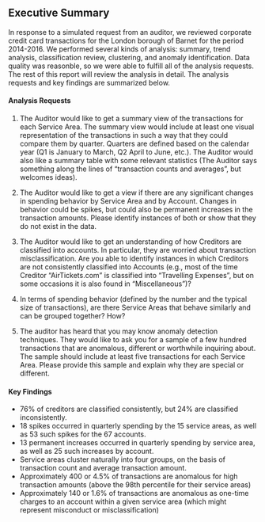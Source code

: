 ## Executive Summary

In response to a simulated request from an auditor, we reviewed corporate credit card transactions for the London borough of Barnet for the period 2014-2016. We performed several kinds of analysis: summary, trend analysis, classification review, clustering, and anomaly identification. Data quality was reasonble, so we were able to fulfill all of the analysis requests. The rest of this report will review the analysis in detail. The analysis requests and key findings are summarized below.

#### Analysis Requests
1. The Auditor would like to get a summary view of the transactions for each Service Area. The summary view would include at least one visual representation of the transactions in such a way that they could compare them by quarter. Quarters are defined based on the calendar year (Q1 is January to March, Q2 April to June, etc.). The Auditor would also like a summary table with some relevant statistics (The Auditor says something along the lines of “transaction counts and averages”, but welcomes ideas).

2. The Auditor would like to get a view if there are any significant changes in spending behavior by Service Area and by Account. Changes in behavior could be spikes, but could also be permanent increases in the transaction amounts. Please identify instances of both or show that they do not exist in the data. 

3. The Auditor would like to get an understanding of how Creditors are classified into accounts. In particular, they are worried about transaction misclassification. Are you able to identify instances in which Creditors are not consistently classified into Accounts (e.g., most of the time Creditor “AirTickets.com” is classified into “Travelling Expenses”, but on some occasions it is also found in “Miscellaneous”)?

4.	In terms of spending behavior (defined by the number and the typical size of transactions), are there Service Areas that behave similarly and can be grouped together? How?

5.	The auditor has heard that you may know anomaly detection techniques. They would like to ask you for a sample of a few hundred transactions that are anomalous, different or worthwhile inquiring about.  The sample should include at least five transactions for each Service Area. Please provide this sample and explain why they are special or different.

#### Key Findings
* 76% of creditors are classified consistently, but 24% are classified inconsistently.
* 18 spikes occurred in quarterly spending by the 15 service areas, as well as 53 such spikes for the 67 accounts.
* 13 permanent increases occurred in quarterly spending by service area, as well as 25 such increases by account.
* Service areas cluster naturally into four groups, on the basis of transaction count and average transaction amount.
* Approximately 400 or 4.5% of transactions are anomalous for high transaction amounts (above the 98th percentile for their service areas)
* Approximately 140 or 1.6% of transactions are anomalous as one-time charges to an account within a given service area (which might represent misconduct or misclassification)